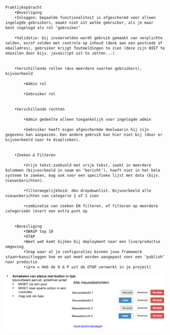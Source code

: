     Praktijkopdracht
        •Beveiliging
        •Inloggen: bepaalde functionaliteit is afgeschermd voor alleen ingelogde gebruikers, maakt niet uit welke gebruiker, als je maar                     bent ingelogd als rol ‘gebruiker’
        
        •Validatie: bij invoervelden wordt gebruik gemaakt van verplichte velden, en/of velden met controle op inhoud (denk aan een postcode of emailadres), gebruiker krijgt foutmeldingen te zien (deze zijn NIET te omzeilen door bijv. javascript uit te zetten...)
        
        
        •Verschillende rollen (dus meerdere soorten gebruikers), bijvoorbeeld
            
            •Admin rol
            
            •Gebruiker rol
        
        
        •Verschillende rechten
            
            •Admin gedeelte alleen toegankelijk voor ingelogde admin
            
            •Gebruiker heeft eigen afgeschermde deelwaarin hij zijn gegevens kan aanpassen. Een andere gebruik kan hier niet bij (door er bijvoorbeeld naar te dieplinken).
        
        
        •Zoeken & Filteren
            
            •Vrije tekst:zoekveld met vrije tekst, zoekt in meerdere kolommen (bijvoorbeeld in naam en ‘bericht’), hoeft niet in het hele systeem te zoeken, mag ook voor een specifieke lijst met data (bijv. nieuwsberichten).
            
            •filtermogelijkheid: dmv dropdownlist. Bijvoorbeeld alle nieuwsberichten van categorie 1 of 2 zien
            
            •combinatie van zoeken EN filteren, of filteren op meerdere categorieën levert een extra punt op
            
            
        •Beveiliging
            •OWASP top 10
            •OTAP
            •Weet wat komt kijken bij deployment naar een live/productie omgeving
            •Snap waar al je configuraties binnen jouw framework staan•kanuitleggen hoe en wat moet worden aangepast voor een ‘publish’ naar productie
            •(pre = Heb de O & P uit de OTAP verwerkt in je project)
           
![alt text](list.png)
